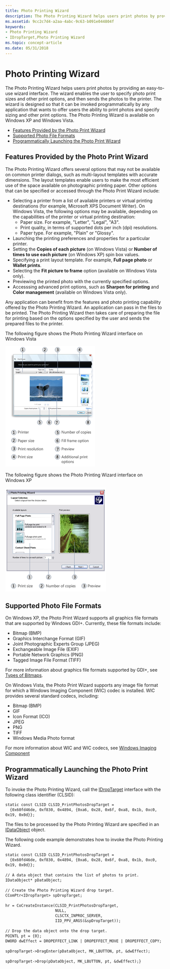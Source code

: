 ```yaml
---
title: Photo Printing Wizard
description: The Photo Printing Wizard helps users print photos by providing an easy-to-use wizard interface.
ms.assetid: 9cc2c7d4-a2aa-4abc-9c63-b091e044804f
keywords:
- Photo Printing Wizard
- IDropTarget,Photo Printing Wizard
ms.topic: concept-article
ms.date: 05/31/2018
---
```


# Photo Printing Wizard

The Photo Printing Wizard helps users print photos by providing an easy-to-use wizard interface. The wizard enables the user to specify photo print sizes and other print options, and then sends the photos to the printer. The wizard is designed so that it can be invoked programmatically by any application that wants to offer users the ability to print photos and specify sizing and other print options. The Photo Printing Wizard is available on Windows XP and Windows Vista.

-   [Features Provided by the Photo Print Wizard](#features-provided-by-the-photo-print-wizard)
-   [Supported Photo File Formats](#supported-photo-file-formats)
-   [Programmatically Launching the Photo Print Wizard](#programmatically-launching-the-photo-print-wizard)

## Features Provided by the Photo Print Wizard

The Photo Printing Wizard offers several options that may not be available on common printer dialogs, such as multi-layout templates with accurate dimensions. The layout templates enable users to make the most efficient use of the space available on photographic printing paper. Other options that can be specified or accessed through the Photo Print Wizard include:

-   Selecting a printer from a list of available printers or virtual printing destinations (for example, Microsoft XPS Document Writer). On Windows Vista, the following options may be available, depending on the capabilities of the printer or virtual printing destination:
    -   Paper size. For example, "Letter", "Legal", "A3".
    -   Print quality, in terms of supported dots per inch (dpi) resolutions.
    -   Paper type. For example, "Plain" or "Glossy".
-   Launching the printing preferences and properties for a particular printer.
-   Setting the **Copies of each picture** (on Windows Vista) or **Number of times to use each picture** (on Windows XP) spin box values.
-   Specifying a print layout template. For example, **Full page photo** or **Wallet prints**.
-   Selecting the **Fit picture to frame** option (available on Windows Vista only).
-   Previewing the printed photo with the currently specified options.
-   Accesssing advanced print options, such as **Sharpen for printing** and **Color management** (available on Windows Vista only).

Any application can benefit from the features and photo printing capability offered by the Photo Printing Wizard. An application can pass in the files to be printed. The Photo Printing Wizard then takes care of preparing the file for printing based on the options specified by the user and sends the prepared files to the printer.

The following figure shows the Photo Printing Wizard interface on Windows Vista

![the photo print wizard on windows vista](images/ppw-vista.png)

The following figure shows the Photo Printing Wizard interface on Windows XP

![the photo print wizard on windows xp](images/ppw-xp.png)

## Supported Photo File Formats

On Windows XP, the Photo Print Wizard supports all graphics file formats that are supported by Windows GDI+. Currently, these file formats include:

-   Bitmap (BMP)
-   Graphics Interchange Format (GIF)
-   Joint Photographic Experts Group (JPEG)
-   Exchangeable Image File (EXIF)
-   Portable Network Graphics (PNG)
-   Tagged Image File Format (TIFF)

For more information about graphics file formats supported by GDI+, see [Types of Bitmaps](../gdiplus/-gdiplus-types-of-bitmaps-about.md).

On Windows Vista, the Photo Print Wizard supports any image file format for which a Windows Imaging Component (WIC) codec is installed. WIC provides several standard codecs, including:

-   Bitmap (BMP)
-   GIF
-   Icon Format (ICO)
-   JPEG
-   PNG
-   TIFF
-   Windows Media Photo format

For more information about WIC and WIC codecs, see [Windows Imaging Component](https://msdn.microsoft.com/library/ms737408(VS.85).aspx)

## Programmatically Launching the Photo Print Wizard

To invoke the Photo Printing Wizard, call the [IDropTarget](/windows/win32/api/oleidl/nn-oleidl-idroptarget) interface with the following class identifier (CLSID):


```
static const CLSID CLSID_PrintPhotosDropTarget = 
  {0x60fd46de, 0xf830, 0x4894, {0xa6, 0x28, 0x6f, 0xa8, 0x1b, 0xc0, 0x19, 0x0d}};
```



The files to be processed by the Photo Printing Wizard are specified in an [IDataObject](/windows/win32/api/objidl/nn-objidl-idataobject) object.

The following code example demonstrates how to invoke the Photo Printing Wizard.


```
static const CLSID CLSID_PrintPhotosDropTarget = 
  {0x60fd46de, 0xf830, 0x4894, {0xa6, 0x28, 0x6f, 0xa8, 0x1b, 0xc0, 0x19, 0x0d}};
            
// A data object that contains the list of photos to print.
IDataObject* pDataObject;

// Create the Photo Printing Wizard drop target.
CComPtr<IDropTarget> spDropTarget;
        
hr = CoCreateInstance(CLSID_PrintPhotosDropTarget,
                      NULL,
                      CLSCTX_INPROC_SERVER,
                      IID_PPV_ARGS(&spDropTarget));

// Drop the data object onto the drop target.
POINTL pt = {0};
DWORD dwEffect = DROPEFFECT_LINK | DROPEFFECT_MOVE | DROPEFFECT_COPY;

spDropTarget->DragEnter(pDataObject, MK_LBUTTON, pt, &dwEffect);

spDropTarget->Drop(pDataObject, MK_LBUTTON, pt, &dwEffect);}
```



 

 
